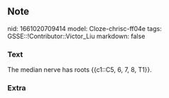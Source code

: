 ## Note
nid: 1661020709414
model: Cloze-chrisc-ff04e
tags: GSSE::!Contributor::Victor_Liu
markdown: false

### Text
The median nerve has roots {{c1::C5, 6, 7, 8, T1}}.

### Extra

